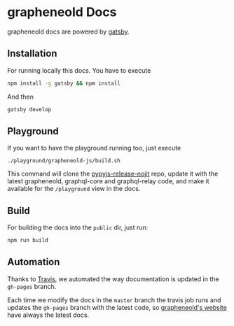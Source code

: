# grapheneold Docs

grapheneold docs are powered by [gatsby](https://github.com/gatsbyjs/gatsby).


## Installation

For running locally this docs. You have to execute
```bash
npm install -g gatsby && npm install
```

And then

```bash
gatsby develop
```

## Playground

If you want to have the playground running too, just execute

```
./playground/grapheneold-js/build.sh
```

This command will clone the [pypyjs-release-nojit](https://github.com/pypyjs/pypyjs-release-nojit) repo, update it with the latest grapheneold, graphql-core and graphql-relay code, and make it available for the `/playground` view in the docs.


## Build

For building the docs into the `public` dir, just run:

```bash
npm run build
```


## Automation

Thanks to [Travis](https://github.com/graphql-python/grapheneold/blob/master/.travis.yml#L39-L58), we automated the way documentation is updated in the `gh-pages` branch.

Each time we modify the docs in the `master` branch the travis job runs and updates the `gh-pages` branch with the latest code, so [grapheneold's website](http://grapheneold-python.org) have always the latest docs.
